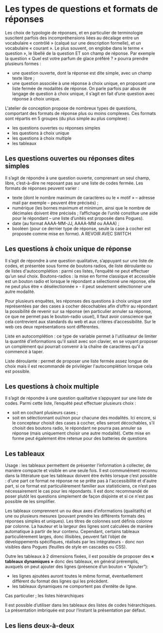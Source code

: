 # Les types de questions et formats de réponses

Les choix de typologie de réponses, et en particulier de terminologie suscitent parfois des incompréhensions liées au décalage entre un vocabulaire « contrôlé » (calqué sur une description formelle), et un vocabulaire « courant ». Le plus souvent, on englobe dans le terme « question », le libellé de la question ET son champ de réponse. Par exemple la question « Quel est votre parfum de glace préféré ? » pourra prendre plusieurs formes :
- une question ouverte, dont la réponse est dite simple, avec un champ texte libre ;
- une question associée à une réponse à choix unique, en proposant une liste fermée de modalités de réponse. On parle parfois par abus de langage de question à choix unique, il s’agit en fait d’une question avec réponse à choix unique.

L'atelier de conception propose de nombreux types de questions, comportant des formats de réponse plus ou moins complexes. Ces formats sont répartis en 5 groupes (du plus simple au plus complexe) : 

- les questions ouvertes ou réponses simples
- les questions à choix unique
- les questions à choix multiple
- les tableaux

## Les questions ouvertes ou réponses dites simples

Il s’agit de répondre à une question ouverte, comprenant un seul champ, libre, c’est-à-dire ne reposant pas sur une liste de codes fermée. Les formats de réponses peuvent varier :
- texte (dont le nombre maximum de caractères ou le « motif » – adresse mail par exemple – peuvent être précisés) ;
- numérique (les bornes maximum et minimum, ainsi que le nombre de décimales doivent être précisés ; l’affichage de l’unité constitue une aide pour le répondant – une liste d’unités est proposée dans Pogues).
- date (au format AAAA-MM-JJ, AAAA-MM ou AAAA) ;
- booléen (pour ce dernier type de réponse, seule la case à cocher est proposée comme mise en forme). A REVOIR AVEC SWITCH

## Les questions à choix unique de réponse

Il s’agit de répondre à une question qualitative, s’appuyant sur une liste de codes, et présentée sous forme de boutons radios, de liste déroulante ou de listes d'autocomplétion : parmi ces listes, l’enquêté ne peut effectuer qu’un seul choix.
Boutons-radios : la mise en forme classique et accessible est un bouton radio et lorsque le répondant a sélectionné une réponse, elle ne peut plus être « désélectionnée » - il peut seulement sélectionner une autre modalité.

Pour plusieurs enquêtes, les réponses des questions à choix unique sont représentées par des cases à cocher décochables afin d’offrir au répondant la possibilité de revenir sur sa réponse (en particulier annuler sa réponse, ce que ne permet pas le bouton-radio usuel), Il faut avoir conscience que cela contrevient aux standards du web et aux critères d’accessibilité. Sur le web ces deux représentations sont différentes.

Liste en autocomplétion : ce type de variable permet à l'utilisateur de limiter la quantité d'informations qu'il saisit avec son clavier, en se voyant proposer un complément qui pourrait convenir à la chaîne de caractères qu'il a commencé à taper.

Liste déroulante : permet de proposer une liste fermée assez longue de choix mais il est recommandé de privilégier l'autocomplétion lorsque cela est possible.

 
## Les questions à choix multiple

Il s’agit de répondre à une question qualitative s’appuyant sur une liste de codes. Parmi cette liste, l’enquêté peut effectuer plusieurs choix :
- soit en cochant plusieurs cases ;
- soit en sélectionnant oui/non pour chacune des modalités.
Ici encore, si le concepteur choisit des cases à cocher, elles seront décochables, s’il choisit des boutons radio, le répondant ne pourra pas annuler sa réponse (mais uniquement choisir une autre modalité).
Cette mise en forme peut également être retenue pour des batteries de questions 


## Les tableaux

Usage : les tableaux permettent de présenter l’information à collecter, de manière compacte et visible en une seule fois. Il est communément reconnu dans la littérature que les tableaux doivent être évités lorsque c’est possible : d'une part ce format ne réponse ne se prête pas à l'accessibilité et d'autre part, si ce format est particulièrement familier aux statisticiens, ce n’est pas nécessairement le cas pour les répondants.
Il est donc recommandé de poser plutôt les questions simplement de façon disjointe et si ce n'est pas possible de les simplifier.

Les tableaux comprennent un ou deux axes d’informations (qualitatifs) et une ou plusieurs mesures (pouvant prendre les différents formats des réponses simples et uniques).
Les titres de colonnes sont définis colonne par colonne.
La hauteur et la largeur des lignes sont calculées de manière automatique à partir de leur contenu. Cependant, certains tableaux particulièrement larges, donc illisibles, peuvent fait l’objet de développements spécifiques, réalisés par les intégrateurs - donc non visibles dans Pogues (feuilles de style en cascades ou CSS).
 
Outre les tableaux à 2 dimensions fixées, il est possible de proposer des **« tableaux dynamiques »** donc des tableaux, en général préremplis, auxquels on peut ajouter des lignes (présence d’un bouton « “Ajouter”):
- les lignes ajoutées auront toutes le même format, éventuellement différent du format des lignes qui les précèdent.
- les tableaux dynamiques ne comportent pas d’entête de ligne.


Cas particulier ; les listes hiérarchiques

Il est possible d’utiliser dans les tableaux des listes de codes hiérarchiques. La présentation imbriquée est pour l’instant la présentation par défaut.

## Les liens deux-à-deux 